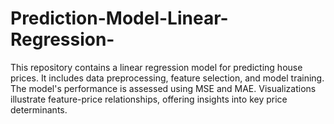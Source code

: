 # Prediction-Model-Linear-Regression-
This repository contains a linear regression model for predicting house prices. It includes data preprocessing, feature selection, and model training. The model's performance is assessed using MSE and MAE. Visualizations illustrate feature-price relationships, offering insights into key price determinants.
